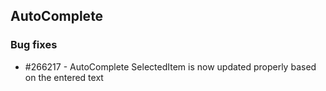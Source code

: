 ## AutoComplete

### Bug fixes

* \#266217 - AutoComplete SelectedItem is now updated properly based on the entered text
